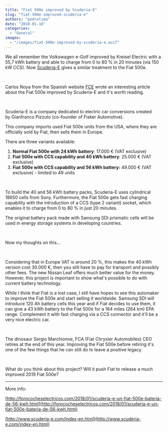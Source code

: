 ```yaml
---
title: "Fiat 500e improved by Scuderia-E"
slug: "fiat-500e-improved-scuderia-e"
authors: "pedrolima"
date: "2018-01-10"
categories:
  - "General"
images:
  - "/images/fiat-500e-improved-by-scuderia-e.avif"
---
```


We all remember the Volkswagen e-Golf improved by Kreisel Electric with a 55,7 kWh battery and able to charge from 0 to 80 % in 20 minutes (via 150 kW CCS). Now [Scuderia-E](http://www.scuderia-e.com/index-en.html) gives a similar treatment to the Fiat 500e.

 

Carlos Noya from the Spanish website [FCE](http://forococheselectricos.com/2018/01/scuderia-e-un-fiat-500e-bateria-de-56-kwh.html) wrote an interesting article about the Fiat 500e improved by Scuderia-E and it's worth reading.

 

Scuderia-E is a company dedicated to electric car conversions created by Gianfranco Pizzuto (co-founder of Fisker Automotive).

This company imports used Fiat 500e units from the USA, where they are officially sold by Fiat, then sells them in Europe.

There are three variants available:

1. **Normal Fiat 500e with 24 kWh battery**: 17.000 € (VAT exclusive)
2. **Fiat 500e with CCS capability and 40 kWh battery**: 25.000 € (VAT exclusive)
3. **Fiat 500e with CCS capability and 56 kWh battery:** 49.000 € (VAT exclusive) - limited to 49 units

 

To build the 40 and 56 kWh battery packs, Scuderia-E uses cylindrical 18650 cells from Sony. Furthermore, the Fiat 500e gets fast charging capability with the introduction of a CCS (type 2 variant) socket, which enables it to charge from 0 to 80 % in just 20 minutes.

The original battery pack made with Samsung SDI prismatic cells will be used in energy storage systems in developing countries.

 

Now my thoughts on this...

 

Considering that in Europe VAT is around 20 %, this makes the 40 kWh version cost 30.000 €, then you still have to pay for transport and possibly other fees. The new Nissan Leaf offers much better value for the money. However, this project is important to show what's possible to do with current battery technology.

While I think that Fiat is a lost case, I still have hopes to see this automaker to improve the Fiat 500e and start selling it worldwide. Samsung SDI will introduce 120 Ah battery cells this year and if Fiat decides to use them, it can give a 43 kWh battery to the Fiat 500e for a 164 miles (264 km) EPA range. Complement it with fast charging via a CCS connector and it'll be a very nice electric car.

 

The dinosaur Sergio Marchionne, FCA (Fiat Chrysler Automobiles) CEO retires at the end of this year. Improving the Fiat 500e before retiring it's one of the few things that he can still do to leave a positive legacy.

 

What do you think about this project? Will it push Fiat to release a much improved 2019 Fiat 500e?

---

More info:

[http://forococheselectricos.com/2018/01/scuderia-e-un-fiat-500e-bateria-de-56-kwh.html](http://forococheselectricos.com/2018/01/scuderia-e-un-fiat-500e-bateria-de-56-kwh.html)

[http://www.scuderia-e.com/index-en.html](http://www.scuderia-e.com/index-en.html)
